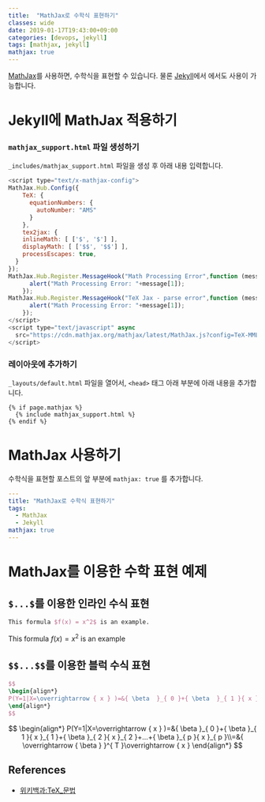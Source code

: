 ```yaml
---
title:  "MathJax로 수학식 표현하기"
classes: wide
date: 2019-01-17T19:43:00+09:00
categories: [devops, jekyll]
tags: [mathjax, jekyll]
mathjax: true
---
```


[MathJax](https://github.com/mathjax/MathJax)를 사용하면, 수학식을 표현할 수 있습니다.
물론 [Jekyll](https://jekyllrb.com/)에서 에서도 사용이 가능합니다.


# Jekyll에 MathJax 적용하기

### `mathjax_support.html` 파일 생성하기
`_includes/mathjax_support.html` 파일을 생성 후 아래 내용 입력합니다.
```javascript
<script type="text/x-mathjax-config">
MathJax.Hub.Config({
    TeX: {
      equationNumbers: {
        autoNumber: "AMS"
      }
    },
    tex2jax: {
    inlineMath: [ ['$', '$'] ],
    displayMath: [ ['$$', '$$'] ],
    processEscapes: true,
  }
});
MathJax.Hub.Register.MessageHook("Math Processing Error",function (message) {
	  alert("Math Processing Error: "+message[1]);
	});
MathJax.Hub.Register.MessageHook("TeX Jax - parse error",function (message) {
	  alert("Math Processing Error: "+message[1]);
	});
</script>
<script type="text/javascript" async
  src="https://cdn.mathjax.org/mathjax/latest/MathJax.js?config=TeX-MML-AM_CHTML">
</script>
```

### 레이아웃에 추가하기
`_layouts/default.html` 파일을 열어서, `<head>` 태그 아래 부분에 아래 내용을 추가합니다.
```
{% if page.mathjax %}
  {% include mathjax_support.html %}
{% endif %}
```

# MathJax 사용하기
수학식을 표현할 포스트의 앞 부분에 `mathjax: true` 를 추가합니다.
```yml
---
title: "MathJax로 수학식 표현하기"
tags:
  - MathJax
  - Jekyll
mathjax: true
---
```

# MathJax를 이용한 수학 표현 예제
## `$...$`를 이용한 인라인 수식 표현
```latex
This formula $f(x) = x^2$ is an example.
```
This formula $f(x) = x^2$ is an example

## `$$...$$`를 이용한 블럭 수식 표현
```latex
$$
\begin{align*}
P(Y=1|X=\overrightarrow { x } )=&{ \beta  }_{ 0 }+{ \beta  }_{ 1 }{ x }_{ 1 }+{ \beta  }_{ 2 }{ x }_{ 2 }+...+{ \beta  }_{ p }{ x }_{ p }\\=&{ \overrightarrow { \beta  }  }^{ T }\overrightarrow { x }
\end{align*}
$$
```
$$
\begin{align*}
P(Y=1|X=\overrightarrow { x } )=&{ \beta  }_{ 0 }+{ \beta  }_{ 1 }{ x }_{ 1 }+{ \beta  }_{ 2 }{ x }_{ 2 }+...+{ \beta  }_{ p }{ x }_{ p }\\=&{ \overrightarrow { \beta  }  }^{ T }\overrightarrow { x }
\end{align*}
$$


## References
- [위키백과:TeX_문법](https://ko.wikipedia.org/wiki/%EC%9C%84%ED%82%A4%EB%B0%B1%EA%B3%BC:TeX_%EB%AC%B8%EB%B2%95)
